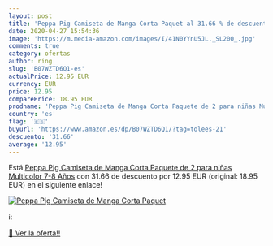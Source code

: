 ```yaml
---
layout: post
title: 'Peppa Pig Camiseta de Manga Corta Paquet al 31.66 % de descuento'
date: 2020-04-27 15:54:36
image: 'https://m.media-amazon.com/images/I/41N0YYnU5JL._SL200_.jpg'
comments: true
category: ofertas
author: ring
slug: 'B07WZTD6Q1-es'
actualPrice: 12.95 EUR
currency: EUR
price: 12.95
comparePrice: 18.95 EUR
prodname: 'Peppa Pig Camiseta de Manga Corta Paquete de 2 para niñas Multicolor 7-8 Años'
country: 'es'
flag: '🇪🇸'
buyurl: 'https://www.amazon.es/dp/B07WZTD6Q1/?tag=tolees-21'
descuento: '31.66'
average: '12.95'
---
```


Está [Peppa Pig Camiseta de Manga Corta Paquete de 2 para niñas Multicolor 7-8 Años](https://www.amazon.es/dp/B07WZTD6Q1/?tag=tolees-21) con 31.66 de descuento por 12.95 EUR (original: 18.95 EUR) en el siguiente enlace!

[![Peppa Pig Camiseta de Manga Corta Paquet](https://m.media-amazon.com/images/I/41N0YYnU5JL._SL200_.jpg)](https://www.amazon.es/dp/B07WZTD6Q1/?tag=tolees-21)

ℹ️:


[🛒 Ver la oferta!!](https://www.amazon.es/dp/B07WZTD6Q1/?tag=tolees-21)
